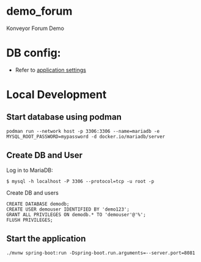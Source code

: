 # demo_forum
Konveyor Forum Demo

# DB config: 
* Refer to [application settings](src/main/resources/application.properties)

# Local Development

## Start database using podman
```
podman run --network host -p 3306:3306 --name=mariadb -e MYSQL_ROOT_PASSWORD=mypassword -d docker.io/mariadb/server
```

## Create DB and User
Log in to MariaDB:
```
$ mysql -h localhost -P 3306 --protocol=tcp -u root -p
```

Create DB and users
```
CREATE DATABASE demodb;
CREATE USER demouser IDENTIFIED BY 'demo123';
GRANT ALL PRIVILEGES ON demodb.* TO 'demouser'@'%';
FLUSH PRIVILEGES;
```

## Start the application
```
./mvnw spring-boot:run -Dspring-boot.run.arguments=--server.port=8081
```


